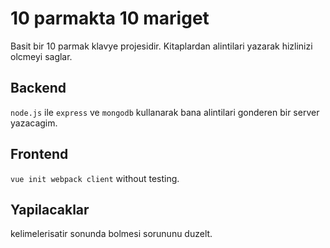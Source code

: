 # 10 parmakta 10 mariget

Basit bir 10 parmak klavye projesidir.
Kitaplardan alintilari yazarak hizlinizi olcmeyi saglar.

## Backend

`node.js` ile `express` ve `mongodb` kullanarak bana alintilari gonderen bir server yazacagim.

## Frontend

`vue init webpack client` without testing.

## Yapilacaklar

kelimelerisatir sonunda bolmesi sorununu duzelt.
